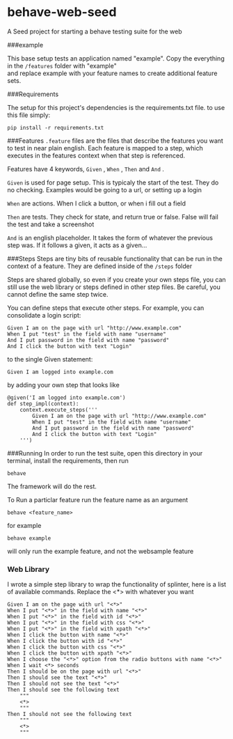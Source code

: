 behave-web-seed
===============

A Seed project for starting a behave testing suite for the web

###example

This base setup tests an application named "example". Copy the everything in the `/features` folder with "example"  
and replace example with your feature names to create additional feature sets.


###Requirements

The setup for this project's dependencies is the requirements.txt file. to use this file simply:

```
pip install -r requirements.txt
```

###Features
`.feature` files are the files that describe the features you want to test in near plain english. Each feature is
mapped to a step, which executes in the features context when that step is referenced.

Features have 4 keywords, `Given` , `When` , `Then` and `And` .

`Given` is used for page setup. This is typicaly the start of the test. They do no checking. Examples would be going to a url,
or setting up a login

`When` are actions. When I click a button, or when i fill out a field

`Then` are tests. They check for state, and return true or false. False will fail the test and take a screenshot

`And` is an english placeholder. It takes the form of whatever the previous step was. If it follows a given, it acts as a given...

###Steps
Steps are tiny bits of reusable functionality that can be run in the context of a feature. They are defined inside of the
`/steps` folder

Steps are shared globally, so even if you create your own steps file, you can still use the web library or steps defined in other
step files. Be careful, you cannot define the same step twice.

You can define steps that execute other steps. For example, you can consolidate a login script:  
```
Given I am on the page with url "http://www.example.com"
When I put "test" in the field with name "username"
And I put password in the field with name "password"
And I click the button with text "Login"
```
to the single Given statement:
```
Given I am logged into example.com
```
by adding your own step that looks like
```
@given('I am logged into example.com')
def step_impl(context):
    context.execute_steps('''
        Given I am on the page with url "http://www.example.com"
        When I put "test" in the field with name "username"
        And I put password in the field with name "password"
        And I click the button with text "Login"
    ''')
```

###Running
In order to run the test suite, open this directory in your terminal, install the requirements, then run 

``` 
behave
```

The framework will do the rest.

To Run a particlar feature run the feature name as an argument

```
behave <feature_name>
```
for example
```
behave example
```
will only run the example feature, and not the websample feature

### Web Library
I wrote a simple step library to wrap the functionality of splinter, here is a list of available commands.
Replace the <*> with whatever you want
```
Given I am on the page with url "<*>"
When I put "<*>" in the field with name "<*>"
When I put "<*>" in the field with id "<*>"
When I put "<*>" in the field with css "<*>"
When I put "<*>" in the field with xpath "<*>"
When I click the button with name "<*>"
When I click the button with id "<*>"
When I click the button with css "<*>"
When I click the button with xpath "<*>"
When I choose the "<*>" option from the radio buttons with name "<*>" 
When I wait <*> seconds
Then I should be on the page with url "<*>"
Then I should see the text "<*>"
Then I should not see the text "<*>"
Then I should see the following text 
    """
    <*>
    """
Then I should not see the following text
    """
    <*>
    """
```
